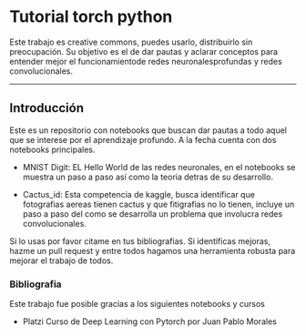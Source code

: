# Tutorial torch python

Este trabajo es creative commons, puedes usarlo, distribuirlo sin preocupación. Su objetivo es el de dar pautas y aclarar conceptos para entender mejor el funcionamientode redes neuronalesprofundas y redes convolucionales. 

---

## Introducción

Este es un repositorio con notebooks que buscan dar pautas a todo aquel que se interese por el aprendizaje profundo. A la fecha cuenta con dos notebooks principales.

* MNIST Digit: EL Hello World de las redes neuronales, en el notebooks se muestra un paso a paso así como la teoria detras de su desarrollo.

* Cactus_id: Esta competencia de kaggle, busca identificar que fotografias aereas tienen cactus y que fitigrafias no lo tienen, incluye un paso a paso del como se desarrolla un problema que involucra redes convolucionales.

Si lo usas por favor citame en tus bibliografias. Si identificas mejoras, hazme un pull request y entre todos hagamos una herramienta robusta para mejorar el trabajo de todos.

### Bibliografia

Este trabajo fue posible gracias a los siguientes notebooks y cursos

* Platzi Curso de Deep Learning con Pytorch por Juan Pablo Morales

